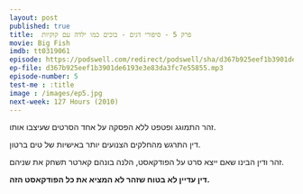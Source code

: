 ```yaml
---
layout: post
published: true
title: 	פרק 5 - סיפורי דגים - בוכים כמו ילדה עם קוקיות
movie: Big Fish
imdb: tt0319061
episode: https://podswell.com/redirect/podswell/sha/d367b925eef1b3901de6193e3e83da3fc7e55855.mp3?name=movietalker
ep-file: d367b925eef1b3901de6193e3e83da3fc7e55855.mp3
episode-number: 5
test-me : :title
image : /images/ep5.jpg
next-week: 127 Hours (2010)
---
```

זהר התמוגג ופטפט ללא הפסקה על אחד הסרטים שעיצבו אותו.

דין התרגש מהחלקים הצנועים יותר באישיות של טים ברטון.

זהר ודין הבינו שאם ייצא סרט על הפודקאסט, הלנה בונהם קארטר תשחק את שניהם.

**דין עדיין לא בטוח שזהר לא המציא את כל הפודקאסט הזה.**